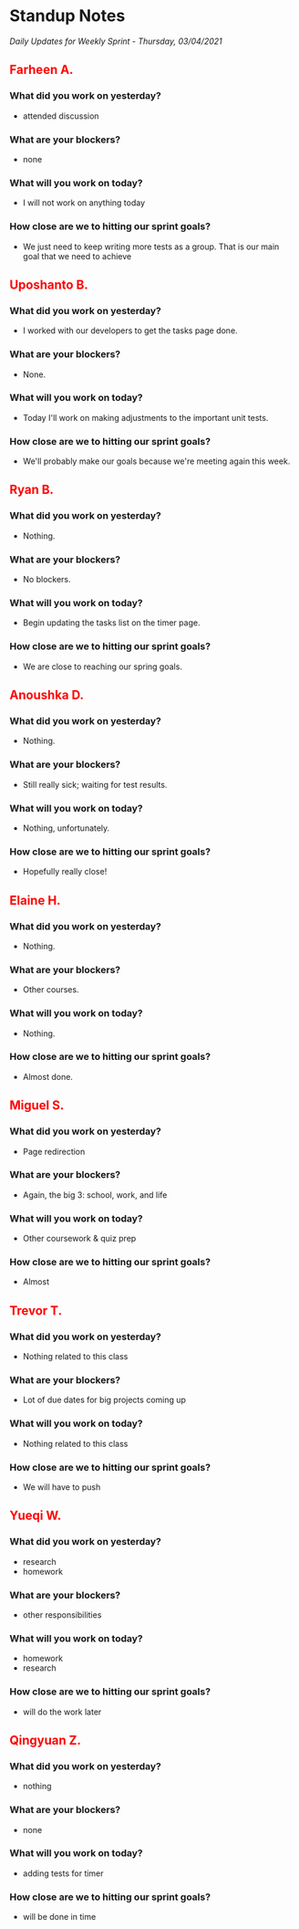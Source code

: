 # Standup Notes

_Daily Updates for Weekly Sprint - Thursday, 03/04/2021_

## <span style="color: red;">Farheen A.</span>

### What did you work on yesterday?

- attended discussion

### What are your blockers?

- none

### What will you work on today?

- I will not work on anything today

### How close are we to hitting our sprint goals?

- We just need to keep writing more tests as a group. That is our main goal that we need to achieve

## <span style="color: red;">Uposhanto B.</span>

### What did you work on yesterday?

- I worked with our developers to get the tasks page done.

### What are your blockers?

- None.

### What will you work on today?

- Today I'll work on making adjustments to the important unit tests.

### How close are we to hitting our sprint goals?

- We'll probably make our goals because we're meeting again this week.

## <span style="color: red;">Ryan B.</span>

### What did you work on yesterday?

- Nothing.

### What are your blockers?

- No blockers.

### What will you work on today?

- Begin updating the tasks list on the timer page.

### How close are we to hitting our sprint goals?

- We are close to reaching our spring goals.

## <span style="color: red;">Anoushka D.</span>

### What did you work on yesterday?

- Nothing.

### What are your blockers?

- Still really sick; waiting for test results.

### What will you work on today?

- Nothing, unfortunately.

### How close are we to hitting our sprint goals?

- Hopefully really close!

## <span style="color: red;">Elaine H.</span>

### What did you work on yesterday?

- Nothing.

### What are your blockers?

- Other courses.

### What will you work on today?

- Nothing.

### How close are we to hitting our sprint goals?

- Almost done.

## <span style="color: red;">Miguel S.</span>

### What did you work on yesterday?

- Page redirection

### What are your blockers?

- Again, the big 3: school, work, and life

### What will you work on today?

- Other coursework & quiz prep

### How close are we to hitting our sprint goals?

- Almost

## <span style="color: red;">Trevor T.</span>

### What did you work on yesterday?

- Nothing related to this class

### What are your blockers?

- Lot of due dates for big projects coming up

### What will you work on today?

- Nothing related to this class

### How close are we to hitting our sprint goals?

- We will have to push

## <span style="color: red;">Yueqi W.</span>

### What did you work on yesterday?

- research
- homework

### What are your blockers?

- other responsibilities

### What will you work on today?

- homework
- research

### How close are we to hitting our sprint goals?

- will do the work later

## <span style="color: red;">Qingyuan Z.</span>

### What did you work on yesterday?

- nothing

### What are your blockers?

- none

### What will you work on today?

- adding tests for timer

### How close are we to hitting our sprint goals?

- will be done in time
